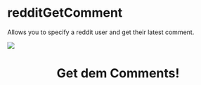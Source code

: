 # redditGetComment
Allows you to specify a reddit user and get their latest comment.

<html>
  <head></head>
  <body>
    <img src="https://www.redditstatic.com/amp/img/snoo8.png" />
    <h1 style="text-align: center;">Get dem Comments!</h1>
  </body>
</html>